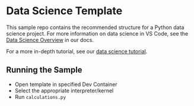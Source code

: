 # Data Science Template

This sample repo contains the recommended structure for a Python data science project. For more information on data science in VS Code, see the [Data Science Overview](https://code.visualstudio.com/docs/datascience/overview) in our docs. 

For a more in-depth tutorial, see our [data science tutorial](https://code.visualstudio.com/docs/datascience/data-science-tutorial).

## Running the Sample

- Open template in specified Dev Container
- Select the appropriate interpreter/kernel
- Run `calculations.py`
